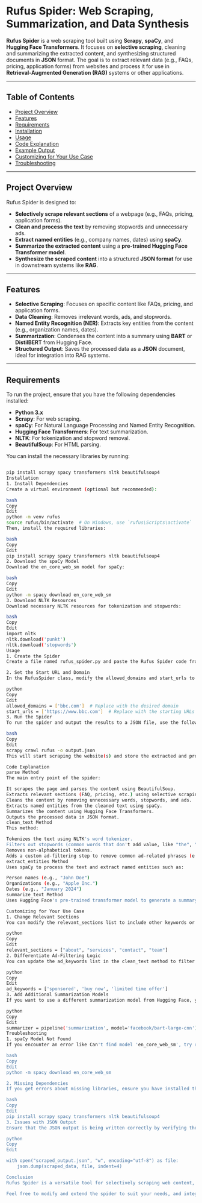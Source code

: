 # Rufus Spider: Web Scraping, Summarization, and Data Synthesis

**Rufus Spider** is a web scraping tool built using **Scrapy**, **spaCy**, and **Hugging Face Transformers**. It focuses on **selective scraping**, cleaning and summarizing the extracted content, and synthesizing structured documents in **JSON** format. The goal is to extract relevant data (e.g., FAQs, pricing, application forms) from websites and process it for use in **Retrieval-Augmented Generation (RAG)** systems or other applications.

---

## Table of Contents

- [Project Overview](#project-overview)
- [Features](#features)
- [Requirements](#requirements)
- [Installation](#installation)
- [Usage](#usage)
- [Code Explanation](#code-explanation)
- [Example Output](#example-output)
- [Customizing for Your Use Case](#customizing-for-your-use-case)
- [Troubleshooting](#troubleshooting)

---

## Project Overview

Rufus Spider is designed to:

- **Selectively scrape relevant sections** of a webpage (e.g., FAQs, pricing, application forms).
- **Clean and process the text** by removing stopwords and unnecessary ads.
- **Extract named entities** (e.g., company names, dates) using **spaCy**.
- **Summarize the extracted content** using a **pre-trained Hugging Face Transformer model**.
- **Synthesize the scraped content** into a structured **JSON format** for use in downstream systems like **RAG**.

---

## Features

- **Selective Scraping**: Focuses on specific content like FAQs, pricing, and application forms.
- **Data Cleaning**: Removes irrelevant words, ads, and stopwords.
- **Named Entity Recognition (NER)**: Extracts key entities from the content (e.g., organization names, dates).
- **Summarization**: Condenses the content into a summary using **BART** or **DistilBERT** from Hugging Face.
- **Structured Output**: Saves the processed data as a **JSON** document, ideal for integration into RAG systems.

---

## Requirements

To run the project, ensure that you have the following dependencies installed:

- **Python 3.x**
- **Scrapy**: For web scraping.
- **spaCy**: For Natural Language Processing and Named Entity Recognition.
- **Hugging Face Transformers**: For text summarization.
- **NLTK**: For tokenization and stopword removal.
- **BeautifulSoup**: For HTML parsing.

You can install the necessary libraries by running:

```bash

pip install scrapy spacy transformers nltk beautifulsoup4
Installation
1. Install Dependencies
Create a virtual environment (optional but recommended):

bash
Copy
Edit
python -m venv rufus
source rufus/bin/activate  # On Windows, use `rufus\Scripts\activate`
Then, install the required libraries:

bash
Copy
Edit
pip install scrapy spacy transformers nltk beautifulsoup4
2. Download the spaCy Model
Download the en_core_web_sm model for spaCy:

bash
Copy
Edit
python -m spacy download en_core_web_sm
3. Download NLTK Resources
Download necessary NLTK resources for tokenization and stopwords:

bash
Copy
Edit
import nltk
nltk.download('punkt')
nltk.download('stopwords')
Usage
1. Create the Spider
Create a file named rufus_spider.py and paste the Rufus Spider code from above.

2. Set the Start URL and Domain
In the RufusSpider class, modify the allowed_domains and start_urls to the target website(s) for scraping.

python
Copy
Edit
allowed_domains = ['bbc.com']  # Replace with the desired domain
start_urls = ['https://www.bbc.com']  # Replace with the starting URLs
3. Run the Spider
To run the spider and output the results to a JSON file, use the following command:

bash
Copy
Edit
scrapy crawl rufus -o output.json
This will start scraping the website(s) and store the extracted and processed data in output.json.

Code Explanation
parse Method
The main entry point of the spider:

It scrapes the page and parses the content using BeautifulSoup.
Extracts relevant sections (FAQ, pricing, etc.) using selective scraping.
Cleans the content by removing unnecessary words, stopwords, and ads.
Extracts named entities from the cleaned text using spaCy.
Summarizes the content using Hugging Face Transformers.
Outputs the processed data in JSON format.
clean_text Method
This method:

Tokenizes the text using NLTK's word tokenizer.
Filters out stopwords (common words that don't add value, like "the", "is", etc.).
Removes non-alphabetical tokens.
Adds a custom ad-filtering step to remove common ad-related phrases (e.g., "buy now").
extract_entities Method
Uses spaCy to process the text and extract named entities such as:

Person names (e.g., "John Doe")
Organizations (e.g., "Apple Inc.")
Dates (e.g., "January 2024")
summarize_text Method
Uses Hugging Face's pre-trained transformer model to generate a summary of the extracted content. This method also ensures the content isn't too long to be processed by the model.

Customizing for Your Use Case
1. Change Relevant Sections
You can modify the relevant_sections list to include other keywords or adjust the HTML tag types to better match the structure of the target website.

python
Copy
Edit
relevant_sections = ["about", "services", "contact", "team"]
2. Differentiate Ad-Filtering Logic
You can update the ad_keywords list in the clean_text method to filter additional unwanted phrases or words.

python
Copy
Edit
ad_keywords = ['sponsored', 'buy now', 'limited time offer']
3. Add Additional Summarization Models
If you want to use a different summarization model from Hugging Face, you can modify the summarizer pipeline to load another model.

python
Copy
Edit
summarizer = pipeline('summarization', model='facebook/bart-large-cnn')
Troubleshooting
1. spaCy Model Not Found
If you encounter an error like Can't find model 'en_core_web_sm', try re-downloading the spaCy model:

bash
Copy
Edit
python -m spacy download en_core_web_sm

2. Missing Dependencies
If you get errors about missing libraries, ensure you have installed the required packages:

bash
Copy
Edit
pip install scrapy spacy transformers nltk beautifulsoup4
3. Issues with JSON Output
Ensure that the JSON output is being written correctly by verifying the file permissions and path.

python
Copy
Edit

with open("scraped_output.json", "w", encoding="utf-8") as file:
    json.dump(scraped_data, file, indent=4)

Conclusion
Rufus Spider is a versatile tool for selectively scraping web content, cleaning and summarizing it, and producing structured output in JSON format. This can be useful for data analysis, RAG systems, or any other application that requires processed and structured web content.

Feel free to modify and extend the spider to suit your needs, and integrate it into your projects for more powerful data extraction and processing workflows.
